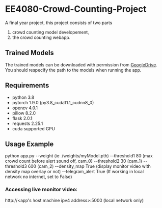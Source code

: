 # EE4080-Crowd-Counting-Project
A final year project, this project consists of two parts 
1. crowd counting model developement, 
2. the crowd counting webapp.

## Trained Models
The trained models can be downloaded with permission from [GoogleDrive](https://drive.google.com/drive/folders/1drinTf0G6LGF8Low9Yx0f2xX6rAbkkYB?usp=sharing).
You should respecify the path to the models when running the app.

## Requirements
- python 3.8
- pytorch 1.9.0 (py3.8_cuda11.1_cudnn8_0)
- opencv 4.0.1
- pillow 8.2.0
- flask 2.0.1
- requests 2.25.1
- cuda supported GPU

## Usage Example
python app.py --weight (ie ./weights/myModel.pth) 
              --threshold1 80     (max crowd count before alert sound off, cam_0)
              --threshold2 30     (cam_1)
              --threshold3 600    (cam_2)
              --density_map True  (display monitor video with density map overlay or not)
              --telegram_alert True (If working in local network no internet, set to False)

### Accessing live monitor video: 
http://<app's host machine ipv4 address>:5000 (local network only)
